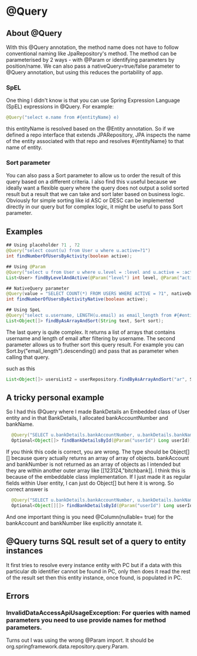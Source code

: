 # @Query
## About @Query
With this @Query annotation, the method name does not have to follow conventional naming like JpaRepository's method.
The method can be parameterised by 2 ways - with @Param or identifying parameters by position/name.
We can also pass a nativeQuery=true/false parameter to @Query annotation, but using this reduces the portability of app.

### SpEL
One thing I didn't know is that you can use Spring Expression Language (SpEL) expressions in @Query. For example:
```java
@Query("select e.name from #{entityName} e)
```
this entityName is resolved based on the @Entity annotation. So if we defined a repo interface that extends JPARepository, JPA 
inspects the name of the entity associated with that repo and resolves #{entityName} to that name of entity.

### Sort parameter
You can also pass a Sort parameter to allow us to order the result of this query based on a different criteria. I also
find this v.useful because we ideally want a flexible query where the query does not output a solid sorted result but a result 
that we can take and sort later based on business logic. Obviously for simple sorting like id ASC or DESC can be implemented directly
in our query but for complex logic, it might be useful to pass Sort parameter.

## Examples
```java
## Using placeholder ?1 , ?2
@Query("select count(u) from User u where u.active=?1")
int findNumberOfUsersByActivity(boolean active);

## Using @Param
@Query("select u from User u where u.level = :level and u.active = :active")
List<User> findByLevelAndActive(@Param("level") int level, @Param("active") boolean active);

## NativeQuery parameter
@Query(value = "SELECT COUNT(*) FROM USERS WHERE ACTIVE = ?1", nativeQuery = true)
int findNumberOfUsersByActivityNative(boolean active);

## Using SpeL
@Query("select u.username, LENGTH(u.email) as email_length from #{#entityName} u where u.username like %?1%")
List<Object[]> findByAsArrayAndSort(String text, Sort sort);

```
The last query is quite complex. It returns a list of arrays that contains username and length of email after filtering
by username. The second parameter allows us to fruther sort this query result. For example you can Sort.by("email_length").descending() and
pass that as parameter when calling that query.

such as this
```java
List<Object[]> usersList2 = userRepository.findByAsArrayAndSort("ar", Sort.by("email_length").descending());
```

## A tricky personal example
So I had this @Query where I made BankDetails an Embedded class of User entity and in that BankDetails, I allocated bankAccountNumber and
bankName.

```java
  @Query("SELECT u.bankDetails.bankAccountNumber, u.bankDetails.bankName FROM User u WHERE u.id= :userId")
  Optional<Object[]> findBankDetailsById(@Param("userId") Long userId);
```
If you think this code is correct, you are wrong. The type should be Object[][] because query actually returns an array of array of objects. bankAccount and bankNumber is not returned as an array of objects as I intended but they are within another outer array like
[[123124,"bitchbank]]. I think this is because of the embeddable class implementation. If I just made it as regular fields within User entity, I can just do Object[] but here it is wrong. So correct answer is

```java
  @Query("SELECT u.bankDetails.bankAccountNumber, u.bankDetails.bankName FROM User u WHERE u.id= :userId")
  Optional<Object[][]> findBankDetailsById(@Param("userId") Long userId);
```

And one important thing is you need @Column(nullable= true) for the bankAccount and bankNumber like explicitly annotate it.

## @Query turns SQL result set of a query to entity instances
It first tries to resolve every instance entity with PC but if a data with this particular db identifier cannot be found in PC,
only then does it read the rest of the result set then this entity instance, once found, is populated in PC.

## Errors
### InvalidDataAccessApiUsageException: For queries with named parameters you need to use provide names for method parameters.
Turns out I was using the wrong @Param import. It should be org.springframework.data.repository.query.Param.
